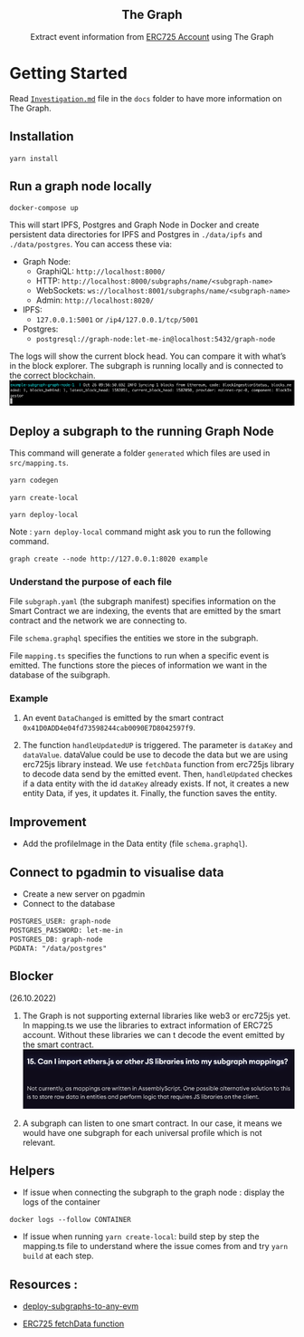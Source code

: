 <p align="center">
 <h2 align="center"><strong>The Graph</strong></h2>
 <p align="center">Extract event information from <a href="https://docs.lukso.tech/tools/erc725js/getting-started/">ERC725 Account</a> using The Graph</p>

# Getting Started

Read [`Investigation.md`](./docs/Investigation.md) file in the `docs` folder to have more information on The Graph.

## Installation

```
yarn install
```

## Run a graph node locally

```
docker-compose up
```

This will start IPFS, Postgres and Graph Node in Docker and create persistent
data directories for IPFS and Postgres in `./data/ipfs` and `./data/postgres`. You
can access these via:

- Graph Node:
  - GraphiQL: `http://localhost:8000/`
  - HTTP: `http://localhost:8000/subgraphs/name/<subgraph-name>`
  - WebSockets: `ws://localhost:8001/subgraphs/name/<subgraph-name>`
  - Admin: `http://localhost:8020/`
- IPFS:
  - `127.0.0.1:5001` or `/ip4/127.0.0.1/tcp/5001`
- Postgres:
  - `postgresql://graph-node:let-me-in@localhost:5432/graph-node`

The logs will show the current block head. You can compare it with what’s in the block explorer.
The subgraph is running locally and is connected to the correct blockchain.
![CurrentBlock](docs/pictures/currentblock.png)

## Deploy a subgraph to the running Graph Node

This command will generate a folder `generated` which files are used in `src/mapping.ts`.

```javascript
yarn codegen
```

```
yarn create-local
```

```
yarn deploy-local
```

Note : `yarn deploy-local` command might ask you to run the following command.

```
graph create --node http://127.0.0.1:8020 example
```

### Understand the purpose of each file

File `subgraph.yaml` (the subgraph manifest) specifies information on the Smart Contract we are indexing, the events that are emitted by the smart contract and the network we are connecting to.

File `schema.graphql` specifies the entities we store in the subgraph.

File `mapping.ts` specifies the functions to run when a specific event is emitted. The functions store the pieces of information we want in the database of the suibgraph.

### Example

1. An event `DataChanged` is emitted by the smart contract `0x41D0ADD4e04fd73598244cab0090E7D8042597f9`.

2. The function `handleUpdatedUP` is triggered.
   The parameter is `dataKey` and `dataValue`. dataValue could be use to decode the data but we are using erc725js library instead.
   We use `fetchData` function from erc725js library to decode data send by the emitted event.
   Then, `handleUpdated` checkes if a data entity with the id `dataKey` already exists. If not, it creates a new entity Data, if yes, it updates it.
   Finally, the function saves the entity.

## Improvement

- Add the profileImage in the Data entity (file `schema.graphql`).

## Connect to pgadmin to visualise data

- Create a new server on pgadmin
- Connect to the database

```
POSTGRES_USER: graph-node
POSTGRES_PASSWORD: let-me-in
POSTGRES_DB: graph-node
PGDATA: "/data/postgres"
```

## Blocker

(26.10.2022)

1. The Graph is not supporting external libraries like web3 or erc725js yet.
   In mapping.ts we use the libraries to extract information of ERC725 account. Without these libraries we can t decode the event emitted by the smart contract.
   ![importlibraries](docs/pictures/importlibraries.png)

2) A subgraph can listen to one smart contract. In our case, it means we would have one subgraph for each universal profile which is not relevant.

## Helpers

- If issue when connecting the subgraph to the graph node : display the logs of the container

```
docker logs --follow CONTAINER
```

- If issue when running `yarn create-local`: build step by step the mapping.ts file to understand where the issue comes from and try `yarn build` at each step.

## Resources :

- <a href="https://medium.com/coinmonks/deploy-subgraphs-to-any-evm-aaaccc3559f">deploy-subgraphs-to-any-evm</a>

- <a href="https://docs.lukso.tech/tools/erc725js/classes/ERC725/#fetchdata">ERC725 fetchData function</a>

